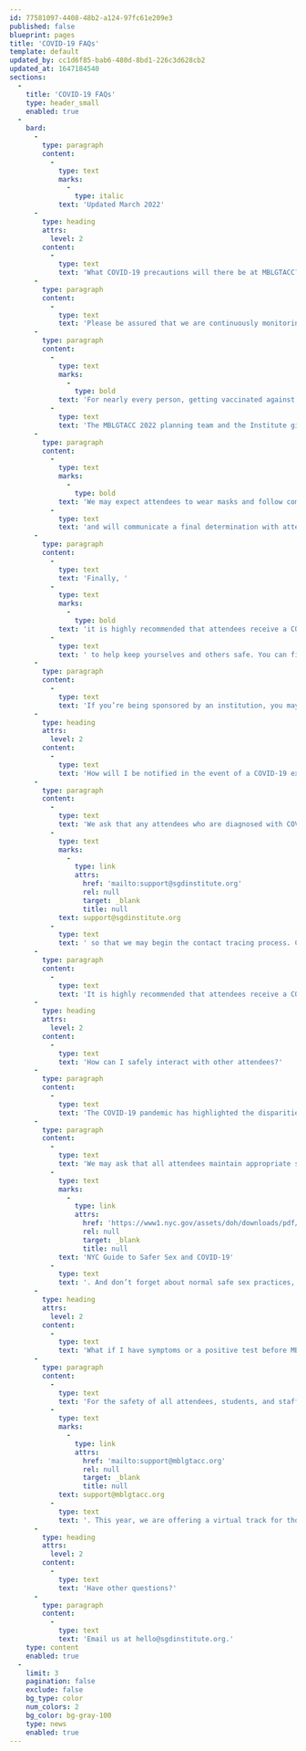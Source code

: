 ```yaml
---
id: 77581097-4408-48b2-a124-97fc61e209e3
published: false
blueprint: pages
title: 'COVID-19 FAQs'
template: default
updated_by: cc1d6f85-bab6-480d-8bd1-226c3d628cb2
updated_at: 1647184540
sections:
  -
    title: 'COVID-19 FAQs'
    type: header_small
    enabled: true
  -
    bard:
      -
        type: paragraph
        content:
          -
            type: text
            marks:
              -
                type: italic
            text: 'Updated March 2022'
      -
        type: heading
        attrs:
          level: 2
        content:
          -
            type: text
            text: 'What COVID-19 precautions will there be at MBLGTACC?'
      -
        type: paragraph
        content:
          -
            type: text
            text: 'Please be assured that we are continuously monitoring the recommendations from the National Institutes of Health (NIH) and the Centers for Disease Control (CDC), and will follow guidelines based in science that best protect the most vulnerable in our community. '
      -
        type: paragraph
        content:
          -
            type: text
            marks:
              -
                type: bold
            text: 'For nearly every person, getting vaccinated against COVID-19 is the single-most effective means of protecting oneself and preventing severe illness and death from the disease. '
          -
            type: text
            text: 'The MBLGTACC 2022 planning team and the Institute give our highest and most emphatic recommendation that people attending in person be fully vaccinated and boosted unless advised otherwise by their doctor. We are very encouraged by the reality that so many MBLGTACC attendees come from institutions and communities already covered by vaccine requirements.'
      -
        type: paragraph
        content:
          -
            type: text
            marks:
              -
                type: bold
            text: 'We may expect attendees to wear masks and follow common social distancing measures in indoor conference spaces, '
          -
            type: text
            text: 'and will communicate a final determination with attendees and partners based on public health conditions in early October. '
      -
        type: paragraph
        content:
          -
            type: text
            text: 'Finally, '
          -
            type: text
            marks:
              -
                type: bold
            text: 'it is highly recommended that attendees receive a COVID-19 test before and five days after attending the conference'
          -
            type: text
            text: ' to help keep yourselves and others safe. You can find tests locally in Columbus, OH  through [WHERE/WHO]. It is also recommended that all attendees download the [OHIO EXPOSURE NOTIFICATION APP?] to assist with contact tracing in the event of illness.'
      -
        type: paragraph
        content:
          -
            type: text
            text: 'If you’re being sponsored by an institution, you may also be subject to their guidelines, including possible vaccine mandates for university-sponsored travel. Consult your local institution to learn about their requirements.'
      -
        type: heading
        attrs:
          level: 2
        content:
          -
            type: text
            text: 'How will I be notified in the event of a COVID-19 exposure at MBLGTACC?'
      -
        type: paragraph
        content:
          -
            type: text
            text: 'We ask that any attendees who are diagnosed with COVID-19 during or after the conference notify us immediately at '
          -
            type: text
            marks:
              -
                type: link
                attrs:
                  href: 'mailto:support@sgdinstitute.org'
                  rel: null
                  target: _blank
                  title: null
            text: support@sgdinstitute.org
          -
            type: text
            text: ' so that we may begin the contact tracing process. Contact information for all attendees will be kept on file so that we may notify you in the event of an exposure.'
      -
        type: paragraph
        content:
          -
            type: text
            text: 'It is highly recommended that attendees receive a COVID-19 test before and five days after attending the conference to help keep yourselves and others safe. You can find tests locally in Columbus, OH  through [WHERE/WHO]. It is also recommended that all attendees download the [OHIO EXPOSURE NOTIFICATION APP?] to assist with contact tracing in the event of illness.'
      -
        type: heading
        attrs:
          level: 2
        content:
          -
            type: text
            text: 'How can I safely interact with other attendees?'
      -
        type: paragraph
        content:
          -
            type: text
            text: 'The COVID-19 pandemic has highlighted the disparities faced by our most marginalized communities, and as such, it is important to remember that everyone has a different comfort level for their own safety and health. We ask that all attendees be respectful of each others’ boundaries and prioritize the safety of others.'
      -
        type: paragraph
        content:
          -
            type: text
            text: 'We may ask that all attendees maintain appropriate social distancing and wear a mask, unless actively eating or drinking. In the event that an attendee chooses to engage in sexual activities during conference weekend, we also recommend checking out the '
          -
            type: text
            marks:
              -
                type: link
                attrs:
                  href: 'https://www1.nyc.gov/assets/doh/downloads/pdf/imm/covid-sex-guidance.pdf'
                  rel: null
                  target: _blank
                  title: null
            text: 'NYC Guide to Safer Sex and COVID-19'
          -
            type: text
            text: '. And don’t forget about normal safe sex practices, and that consent is given enthusiastically and continuously.'
      -
        type: heading
        attrs:
          level: 2
        content:
          -
            type: text
            text: 'What if I have symptoms or a positive test before MBLGTACC?'
      -
        type: paragraph
        content:
          -
            type: text
            text: 'For the safety of all attendees, students, and staff, please do not come to MBLGTACC if you have received a positive COVID-19 test result or have potential COVID-19 symptoms. If you have paid for your registration and are no longer able to attend due to COVID-19, please reach out to us at '
          -
            type: text
            marks:
              -
                type: link
                attrs:
                  href: 'mailto:support@mblgtacc.org'
                  rel: null
                  target: _blank
                  title: null
            text: support@mblgtacc.org
          -
            type: text
            text: '. This year, we are offering a virtual track for those unable to attend in-person. So, if you are not able to attend due to COVID-19, we can reduce your registration cost to the virtual rate if you would like to participate in the online programming or we can provide a full refund if you are not able to attend either in-person or online.'
      -
        type: heading
        attrs:
          level: 2
        content:
          -
            type: text
            text: 'Have other questions?'
      -
        type: paragraph
        content:
          -
            type: text
            text: 'Email us at hello@sgdinstitute.org.'
    type: content
    enabled: true
  -
    limit: 3
    pagination: false
    exclude: false
    bg_type: color
    num_colors: 2
    bg_color: bg-gray-100
    type: news
    enabled: true
---
```

